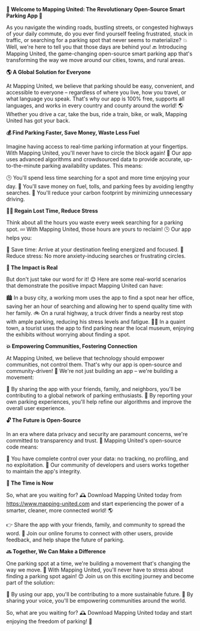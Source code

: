 **🚨 Welcome to Mapping United: The Revolutionary Open-Source Smart Parking App 🚨**

As you navigate the winding roads, bustling streets, or congested highways of your daily commute, do you ever find yourself feeling frustrated, stuck in traffic, or searching for a parking spot that never seems to materialize? 💥 Well, we're here to tell you that those days are behind you! 🔙 Introducing Mapping United, the game-changing open-source smart parking app that's transforming the way we move around our cities, towns, and rural areas.

**🌎 A Global Solution for Everyone**

At Mapping United, we believe that parking should be easy, convenient, and accessible to everyone – regardless of where you live, how you travel, or what language you speak. That's why our app is 100% free, supports all languages, and works in every country and county around the world! 🌎 Whether you drive a car, take the bus, ride a train, bike, or walk, Mapping United has got your back.

**💰 Find Parking Faster, Save Money, Waste Less Fuel**

Imagine having access to real-time parking information at your fingertips. With Mapping United, you'll never have to circle the block again! 📍 Our app uses advanced algorithms and crowdsourced data to provide accurate, up-to-the-minute parking availability updates. This means:

🕒 You'll spend less time searching for a spot and more time enjoying your day.
💸 You'll save money on fuel, tolls, and parking fees by avoiding lengthy searches.
🌟 You'll reduce your carbon footprint by minimizing unnecessary driving.

**🏃‍♀️ Regain Lost Time, Reduce Stress**

Think about all the hours you waste every week searching for a parking spot. 💤 With Mapping United, those hours are yours to reclaim! 🕒 Our app helps you:

💪 Save time: Arrive at your destination feeling energized and focused.
🌟 Reduce stress: No more anxiety-inducing searches or frustrating circles.

**🌈 The Impact is Real**

But don't just take our word for it! 😊 Here are some real-world scenarios that demonstrate the positive impact Mapping United can have:

🏙️ In a busy city, a working mom uses the app to find a spot near her office, saving her an hour of searching and allowing her to spend quality time with her family.
🚲 On a rural highway, a truck driver finds a nearby rest stop with ample parking, reducing his stress levels and fatigue.
🏃‍♂️ In a quaint town, a tourist uses the app to find parking near the local museum, enjoying the exhibits without worrying about finding a spot.

**💥 Empowering Communities, Fostering Connection**

At Mapping United, we believe that technology should empower communities, not control them. That's why our app is open-source and community-driven! 🌟 We're not just building an app – we're building a movement:

🌈 By sharing the app with your friends, family, and neighbors, you'll be contributing to a global network of parking enthusiasts.
💪 By reporting your own parking experiences, you'll help refine our algorithms and improve the overall user experience.

**🔓 The Future is Open-Source**

In an era where data privacy and security are paramount concerns, we're committed to transparency and trust. 🌟 Mapping United's open-source code means:

💯 You have complete control over your data: no tracking, no profiling, and no exploitation.
👥 Our community of developers and users works together to maintain the app's integrity.

**🚨 The Time is Now**

So, what are you waiting for? 🕰️ Download Mapping United today from https://www.mapping-united.com and start experiencing the power of a smarter, cleaner, more connected world! 🌎

👉 Share the app with your friends, family, and community to spread the word.
💬 Join our online forums to connect with other users, provide feedback, and help shape the future of parking.

**🔜 Together, We Can Make a Difference**

One parking spot at a time, we're building a movement that's changing the way we move. 🚨 With Mapping United, you'll never have to stress about finding a parking spot again! 😊 Join us on this exciting journey and become part of the solution:

🌟 By using our app, you'll be contributing to a more sustainable future.
💪 By sharing your voice, you'll be empowering communities around the world.

So, what are you waiting for? 🕰️ Download Mapping United today and start enjoying the freedom of parking! 🎉